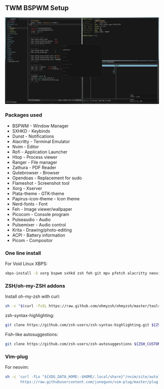## TWM BSPWM Setup
<img src="example.png">

### Packages used
* BSPWM              - Window Manager
* SXHKD              - Keybinds
* Dunst              - Notifications
* Alacritty          - Terminal Emulator
* Nvim               - Editor
* Rofi               - Application Launcher
* Htop               - Process viewer
* Ranger             - File manager
* Zathura            - PDF Reader
* Qutebrowser        - Browser
* Opendoas           - Replacement for sudo
* Flameshot          - Screenshot tool
* Xorg	              - Xserver
* Plata-theme        - GTK-theme
* Papirus-icon-theme - Icon theme
* Nerd-fonts         - Font
* Feh                - Image viewer/wallpaper
* Picocom            - Console program
* Pulseaudio         - Audio
* Pulsemixer         - Audio control
* Krita              - Drawing/photo-editing
* ACPI               - Battery information
* Picom              - Compositor

### One line install
For Void Linux XBPS:
```sh
xbps-install -S xorg bspwm sxhkd zsh feh git mpv pfetch alacritty neovim rofi htop ranger zathura zathura-pdf-poppler qutebrowser pulseaudio bluez pulsemixer flameshot dunst picocom krita acpi void-repo-multilib void-repo-multilib-nonfree void-repo-nonfree youtube-dl ueberzug python-pillow plata-theme papirus-icon-theme picom nodejs nerd-fonts font-iosevka flatpak curl NetworkManager
```

### ZSH/oh-my-ZSH addons
Install oh-my-zsh with curl:
```sh
sh -c "$(curl -fsSL https://raw.github.com/ohmyzsh/ohmyzsh/master/tools/install.sh)"
```

zsh-syntax-highlighting:
```sh
git clone https://github.com/zsh-users/zsh-syntax-highlighting.git ${ZSH_CUSTOM:-~/.oh-my-zsh/custom}/plugins/zsh-syntax-highlighting
```

Fish-like autosuggestions:
```sh
git clone https://github.com/zsh-users/zsh-autosuggestions ${ZSH_CUSTOM:-~/.oh-my-zsh/custom}/plugins/zsh-autosuggestions
```

### Vim-plug
For neovim:
```sh
sh -c 'curl -fLo "${XDG_DATA_HOME:-$HOME/.local/share}"/nvim/site/autoload/plug.vim --create-dirs \
       https://raw.githubusercontent.com/junegunn/vim-plug/master/plug.vim'
```
